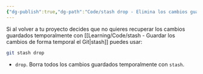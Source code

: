 ```yaml
---
{"dg-publish":true,"dg-path":"Code/stash drop - Elimina los cambios guardados de temporalmente en Git.md","permalink":"/code/stash-drop-elimina-los-cambios-guardados-de-temporalmente-en-git/","created":"2024-03-29T18:32","updated":"2024-03-29T18:32"}
---
```


Si al volver a tu proyecto decides que no quieres recuperar los cambios guardados temporalmente con [[Learning/Code/stash - Guardar los cambios de forma temporal el Git\|stash]] puedes usar:
```bash
git stash drop
```
- `drop`. Borra todos los cambios guardados temporalmente con `stash`.